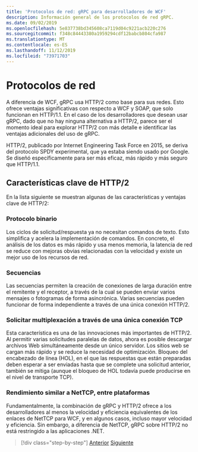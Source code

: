 ```yaml
---
title: 'Protocolos de red: gRPC para desarrolladores de WCF'
description: Información general de los protocolos de red gRPC.
ms.date: 09/02/2019
ms.openlocfilehash: 5e837738bd345608ca7119d04c9221acb220c276
ms.sourcegitcommit: f348c84443380a1959294cdf12babcb804cfa987
ms.translationtype: MT
ms.contentlocale: es-ES
ms.lasthandoff: 11/12/2019
ms.locfileid: "73971703"
---
```

# <a name="network-protocols"></a>Protocolos de red

A diferencia de WCF, gRPC usa HTTP/2 como base para sus redes. Esto ofrece ventajas significativas con respecto a WCF y SOAP, que solo funcionan en HTTP/1.1. En el caso de los desarrolladores que desean usar gRPC, dado que no hay ninguna alternativa a HTTP/2, parece ser el momento ideal para explorar HTTP/2 con más detalle e identificar las ventajas adicionales del uso de gRPC.

HTTP/2, publicado por Internet Engineering Task Force en 2015, se deriva del protocolo SPDY experimental, que ya estaba siendo usado por Google. Se diseñó específicamente para ser más eficaz, más rápido y más seguro que HTTP/1.1.

## <a name="key-features-of-http2"></a>Características clave de HTTP/2

En la lista siguiente se muestran algunas de las características y ventajas clave de HTTP/2:

### <a name="binary-protocol"></a>Protocolo binario

Los ciclos de solicitud/respuesta ya no necesitan comandos de texto. Esto simplifica y acelera la implementación de comandos. En concreto, el análisis de los datos es más rápido y usa menos memoria, la latencia de red se reduce con mejoras obvias relacionadas con la velocidad y existe un mejor uso de los recursos de red.

### <a name="streams"></a>Secuencias

Las secuencias permiten la creación de conexiones de larga duración entre el remitente y el receptor, a través de la cual se pueden enviar varios mensajes o fotogramas de forma asincrónica. Varias secuencias pueden funcionar de forma independiente a través de una única conexión HTTP/2.

### <a name="request-multiplexing-over-a-single-tcp-connection"></a>Solicitar multiplexación a través de una única conexión TCP

Esta característica es una de las innovaciones más importantes de HTTP/2. Al permitir varias solicitudes paralelas de datos, ahora es posible descargar archivos Web simultáneamente desde un único servidor. Los sitios web se cargan más rápido y se reduce la necesidad de optimización. Bloqueo del encabezado de línea (HOL), en el que las respuestas que están preparadas deben esperar a ser enviadas hasta que se complete una solicitud anterior, también se mitiga (aunque el bloqueo de HOL todavía puede producirse en el nivel de transporte TCP).

### <a name="nettcp-like-performance-cross-platform"></a>Rendimiento similar a NetTCP, entre plataformas

Fundamentalmente, la combinación de gRPC y HTTP/2 ofrece a los desarrolladores al menos la velocidad y eficiencia equivalentes de los enlaces de NetTCP para WCF, y en algunos casos, incluso mayor velocidad y eficiencia. Sin embargo, a diferencia de NetTCP, gRPC sobre HTTP/2 no está restringido a las aplicaciones .NET.

>[!div class="step-by-step"]
>[Anterior](interface-definition-language.md)
>[Siguiente](why-grpc.md)

